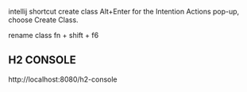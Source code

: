 intellij shortcut
create class
 Alt+Enter for the Intention Actions pop-up, choose Create Class.

rename class
fn + shift + f6

## H2 CONSOLE
http://localhost:8080/h2-console
